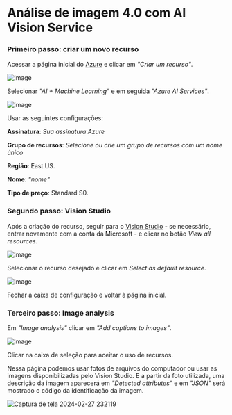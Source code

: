 # Análise de imagem 4.0 com AI Vision Service

### Primeiro passo: criar um novo recurso

Acessar a página inicial do [Azure](https://azure.microsoft.com/pt-br/) e clicar em *"Criar um recurso"*.

![image](https://github.com/fustianly/LabIA-900-Vision-Studio/assets/160360567/14493ba3-dd41-468d-b43d-77911901212d)

Selecionar *"AI + Machine Learning"* e em seguida *"Azure AI Services"*.

![image](https://github.com/fustianly/LabIA-900-Vision-Studio/assets/160360567/fe56003a-c097-4cc4-b492-3ac56c7fa5ea)

Usar as seguintes configurações:

**Assinatura**: *Sua assinatura Azure*

**Grupo de recursos**: *Selecione ou crie um grupo de recursos com um nome único*

**Região**: East US.

**Nome**: *"nome"*

**Tipo de preço**: Standard S0.

### Segundo passo: Vision Studio

Após a criação do recurso, seguir para o [Vision Studio](https://portal.vision.cognitive.azure.com) - se necessário, entrar novamente com a conta da Microsoft - e clicar no botão *View all resources*.

![image](https://github.com/fustianly/LabIA-900-Vision-Studio/assets/160360567/940a7520-8890-416d-aaf6-9deaca239584)

Selecionar o recurso desejado e clicar em *Select as default resource*.

![image](https://github.com/fustianly/LabIA-900-Vision-Studio/assets/160360567/eb445113-a600-4cd7-8c05-b53a2ee7fed7)

Fechar a caixa de configuração e voltar à página inicial.

### Terceiro passo: Image analysis

Em *"Image analysis"* clicar em *"Add captions to images"*. 

![image](https://github.com/fustianly/LabIA-900-Vision-Studio/assets/160360567/73200d61-b97c-4086-bb16-a823939d8f3a)

Clicar na caixa de seleção para aceitar o uso de recursos.

Nessa página podemos usar fotos de arquivos do computador ou usar as imagens disponibilizadas pelo Vision Studio. E a partir da foto utilizada, uma descrição da imagem aparecerá em *"Detected attributes"* e em *"JSON"* será mostrado o código da identificação da imagem.

![Captura de tela 2024-02-27 232119](https://github.com/fustianly/LabIA-900-Vision-Studio/assets/160360567/8be8f8b1-dfd5-48c5-92b5-66555938b009)

